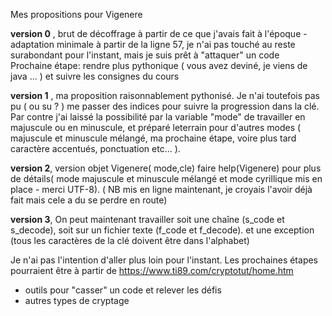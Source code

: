 Mes propositions pour Vigenere

**version 0** , brut de décoffrage à partir de ce que j'avais fait à l'époque - adaptation minimale à partir de la ligne 57, je n'ai pas touché au reste surabondant pour l'instant, mais je suis prêt à "attaquer" un code  
Prochaine étape: rendre plus pythonique ( vous avez deviné, je viens de java ... ) et suivre les consignes du cours

**version 1** , ma proposition raisonnablement pythonisé. Je n'ai toutefois pas pu ( ou su ? ) me passer des indices pour suivre la progression dans la clé. Par contre j'ai laissé la possibilité par la variable "mode" de travailler en majuscule ou en minuscule, et préparé leterrain pour d'autres modes ( majuscule et minuscule mélangé, ma prochaine étape, voire plus tard caractère accentués, ponctuation etc... ).

**version 2**, version objet Vigenere( mode,cle) faire help(Vigenere) pour plus de détails( mode majuscule et minuscule mélangé et mode cyrillique mis en place - merci UTF-8).  ( NB mis en ligne maintenant, je croyais l'avoir déjà fait mais cele a du se perdre en route)

**version 3**, On peut maintenant travailler soit une chaîne (s_code et s_decode), soit sur un fichier texte (f_code et f_decode).
et une exception (tous les caractères de la clé doivent être dans l'alphabet)

Je n'ai pas l'intention d'aller plus loin pour l'instant. Les prochaines étapes pourraient être à partir de
https://www.ti89.com/cryptotut/home.htm
* outils pour "casser" un code et relever les défis
* autres types de cryptage 


